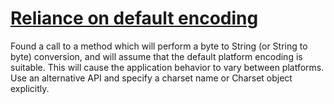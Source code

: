 # [Reliance on default encoding](https://spotbugs.readthedocs.io/en/latest/bugDescriptions.html#DM_DEFAULT_ENCODING)

 Found a call to a method which will perform a byte to String (or String to byte) conversion,
and will assume that the default platform encoding is suitable. This will cause the application
behavior to vary between platforms. Use an alternative API and specify a charset name or Charset
object explicitly.